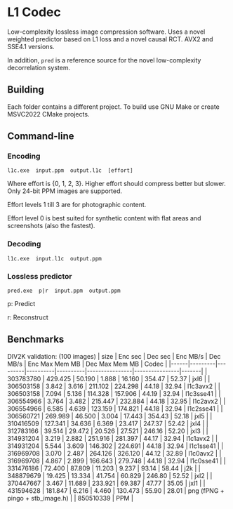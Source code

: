 # L1 Codec

Low-complexity lossless image compression software.
Uses a novel weighted predictor based on L1 loss and a novel causal RCT.
AVX2 and SSE4.1 versions.

In addition, `pred` is a reference source for the novel low-complexity decorrelation system.

## Building
Each folder contains a different project.
To build use GNU Make or create MSVC2022 CMake projects.

## Command-line
### Encoding
`l1c.exe  input.ppm  output.l1c  [effort]`

Where effort is {0, 1, 2, 3}. Higher effort should compress better but slower.
Only 24-bit PPM images are supported.

Effort levels 1 till 3 are for photographic content.

Effort level 0 is best suited for synthetic content with flat areas and screenshots (also the fastest).

### Decoding
`l1c.exe  input.l1c  output.ppm`

### Lossless predictor
`pred.exe  p|r  input.ppm  output.ppm`

p: Predict

r: Reconstruct

## Benchmarks

DIV2K validation: (100 images)
| size | Enc sec | Dec sec | Enc MB/s | Dec MB/s | Enc Max Mem MB | Dec Max Mem MB | Codec |
|------|---------|---------|----------|----------|----------------|----------------|-------|
| 303783780 |    429.425 |  50.190 |     1.888 |   16.160 |  354.47  |  52.37 | jxl6					|
| 306503158 |      3.842 |   3.616 |   211.102 |  224.298 |   44.18  |  32.94 | l1c3avx2				|
| 306503158 |      7.094 |   5.136 |   114.328 |  157.906 |   44.19  |  32.94 | l1c3sse41				|
| 306554966 |      3.764 |   3.482 |   215.447 |  232.884 |   44.18  |  32.95 | l1c2avx2				|
| 306554966 |      6.585 |   4.639 |   123.159 |  174.821 |   44.18  |  32.94 | l1c2sse41				|
| 306560721 |    269.989 |  46.500 |     3.004 |   17.443 |  354.43  |  52.18 | jxl5					|
| 310416509 |    127.341 |  34.636 |     6.369 |   23.417 |  247.37  |  52.42 | jxl4					|
| 312783166 |     39.514 |  29.472 |    20.526 |   27.521 |  246.16  |  52.20 | jxl3					|
| 314931204 |      3.219 |   2.882 |   251.916 |  281.397 |   44.17  |  32.94 | l1c1avx2				|
| 314931204 |      5.544 |   3.609 |   146.302 |  224.691 |   44.18  |  32.94 | l1c1sse41				|
| 316969708 |      3.070 |   2.487 |   264.126 |  326.120 |   44.12  |  32.89 | l1c0avx2				|
| 316969708 |      4.867 |   2.899 |   166.643 |  279.748 |   44.18  |  32.94 | l1c0sse41				|
| 331476186 |     72.400 |  87.809 |    11.203 |    9.237 |   93.14  |  58.44 | j2k					|
| 348879679 |     19.425 |  13.334 |    41.754 |   60.829 |  246.80  |  52.52 | jxl2					|
| 370447667 |      3.467 |  11.689 |   233.921 |   69.387 |   47.77  |  35.05 | jxl1					|
| 431594628 |    181.847 |   6.216 |     4.460 |  130.473 |   55.90  |  28.01 | png (fPNG + pingo + stb_image.h)	|
| 850510339 | PPM |

